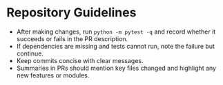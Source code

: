 Repository Guidelines
=====================

- After making changes, run `python -m pytest -q` and record whether it succeeds or fails in the PR description.
- If dependencies are missing and tests cannot run, note the failure but continue.
- Keep commits concise with clear messages.
- Summaries in PRs should mention key files changed and highlight any new features or modules.

